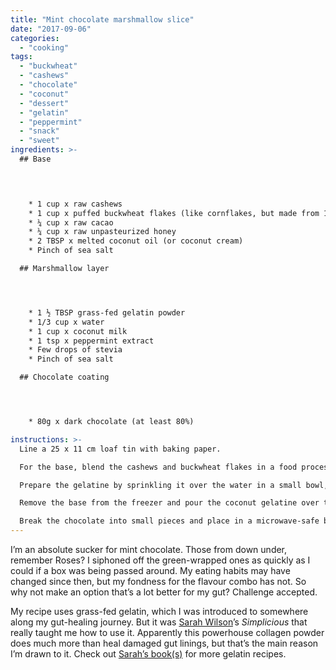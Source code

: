 ```yaml
---
title: "Mint chocolate marshmallow slice"
date: "2017-09-06"
categories: 
  - "cooking"
tags: 
  - "buckwheat"
  - "cashews"
  - "chocolate"
  - "coconut"
  - "dessert"
  - "gelatin"
  - "peppermint"
  - "snack"
  - "sweet"
ingredients: >-
  ## Base



    
    * 1 cup x raw cashews
    * 1 cup x puffed buckwheat flakes (like cornflakes, but made from 100% buckwheat)
    * ¼ cup x raw cacao
    * ¼ cup x raw unpasteurized honey
    * 2 TBSP x melted coconut oil (or coconut cream)
    * Pinch of sea salt

  ## Marshmallow layer




    * 1 ½ TBSP grass-fed gelatin powder
    * 1/3 cup x water
    * 1 cup x coconut milk
    * 1 tsp x peppermint extract
    * Few drops of stevia
    * Pinch of sea salt

  ## Chocolate coating




    * 80g x dark chocolate (at least 80%)

instructions: >-
  Line a 25 x 11 cm loaf tin with baking paper.

  For the base, blend the cashews and buckwheat flakes in a food processor until fine. Add the remaining ingredients and pulse until just combined. Spoon the mixture into the prepared loaf tin and press down with your hands into an even layer. Transfer to the freezer while you work on the filling and coating.

  Prepare the gelatine by sprinkling it over the water in a small bowl, and stirring until it dissolves. Leave for 5 minutes until it becomes rubbery. Combine the coconut milk, peppermint, stevia and sea salt in a saucepan and bring to a gentle boil, then remove from the heat. Break up the gelatine and add it to the coconut milk. Stir to dissolve, then blend with a stick blender.

  Remove the base from the freezer and pour the coconut gelatine over the top. Place in the fridge for at least 1 hour.

  Break the chocolate into small pieces and place in a microwave-safe bowl. Using a low setting on the microwave, warm gently until melted. Another option is to temper the chocolate in a heatproof bowl over a pot of simmering water, making sure the bowl doesn’t come into contact with the water. Pour the melted chocolate over the marshmallow layer and return the tin to the fridge for an hour. Warm a knife under running water before cutting so the chocolate doesn’t crack too much.
---
```

I’m an absolute sucker for mint chocolate. Those from down under, remember Roses? I siphoned off the green-wrapped ones as quickly as I could if a box was being passed around. My eating habits may have changed since then, but my fondness for the flavour combo has not. So why not make an option that’s a lot better for my gut? Challenge accepted.

My recipe uses grass-fed gelatin, which I was introduced to somewhere along my gut-healing journey. But it was [Sarah Wilson](http://www.sarahwilson.com/)’s _Simplicious_ that really taught me how to use it. Apparently this powerhouse collagen powder does much more than heal damaged gut linings, but that’s the main reason I’m drawn to it. Check out [Sarah’s book(s)](https://store.iquitsugar.com/?_ga=2.34907553.1684842874.1504712038-1189743389.1470642739#our_print_books) for more gelatin recipes.

